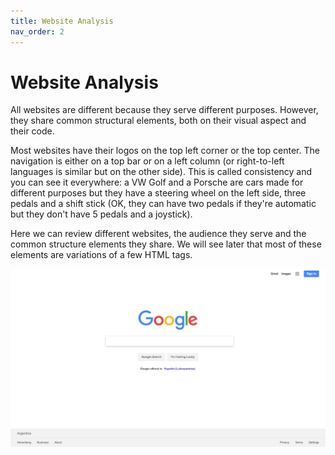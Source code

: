 ```yaml
---
title: Website Analysis
nav_order: 2
---
```


# Website Analysis

All websites are different because they serve different purposes. However, they share common structural elements,
both on their visual aspect and their code.

Most websites have their logos on the top left corner or the top center. The navigation is either on a top bar or on a
left column (or right-to-left languages is similar but on the other side). This is called consistency and you can see
it everywhere: a VW Golf and a Porsche are cars made for different purposes but they have a steering wheel on the left
side, three pedals and a shift stick (OK, they can have two pedals if they're automatic but they don't have 5 pedals and
a joystick).

Here we can review different websites, the audience they serve and the common structure elements they share. We will see
later that most of these elements are variations of a few HTML tags.

![Google homepage](google.jpg)
